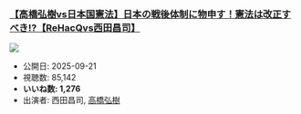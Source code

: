 ### [【高橋弘樹vs日本国憲法】日本の戦後体制に物申す！憲法は改正すべき!?【ReHacQvs西田昌司】](https://www.youtube.com/watch?v=7T_p6_ZghtY)
[![](https://img.youtube.com/vi/7T_p6_ZghtY/sddefault.jpg)](https://www.youtube.com/watch?v=7T_p6_ZghtY)
-   公開日: 2025-09-21
-   視聴数: 85,142
-   **いいね数: 1,276**
-   出演者: 西田昌司, [高橋弘樹](/rehacq_fan/people/高橋弘樹 "wikilink")
